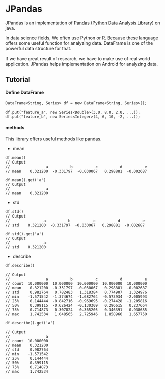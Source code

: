 # JPandas

JPandas is an implementation of [Pandas (Python Data Analysis Library)](http://pandas.pydata.org/) on java.

In data science fields, We often use Python or R.
Because these language offers some useful function for analyzing data.
DataFrame is one of the powerful data structure for that.

If we have great result of research, we have to make use of real world application.
JPandas helps implementation on Android for analyzing data.


## Tutorial

#### Define DataFrame

```
DataFrame<String, Series> df = new DataFrame<String, Series>();

df.put("feature_a", new Series<Double>(3.0, 8.0, 2.0, ...));
df.put("feature_b", new Series<Integer>(4, 6, 10, -2, ...));
```

#### methods

This library offers useful methods like pandas.

- mean

```
df.mean()
// Output
//                a          b          c          d          e
// mean    0.321200  -0.331797  -0.030067   0.298881  -0.002687
```

```
df.mean().get('a')
// Output
//                a
// mean    0.321200
```

- std

```
df.std()
// Output
//               a          b          c          d          e
// std    0.321200  -0.331797  -0.030067   0.298881  -0.002687
```

```
df.std().get('a')
// Output
//               a
// std    0.321200
```

- describe

```
df.describe()

// Output
//                a          b          c          d          e
// count  10.000000  10.000000  10.000000  10.000000  10.000000
// mean    0.321200  -0.331797  -0.030067   0.298881  -0.002687
// std     0.982764   0.782483   1.318384   0.774907   1.324976
// min    -1.571542  -1.374674  -1.682764  -0.573934  -2.005993
// 25%     0.144444  -0.842716  -0.969695  -0.274428  -1.205816
// 50%     0.399115  -0.626424  -0.130309   0.296615   0.237664
// 75%     0.714873   0.307824   0.365205   0.346391   0.938685
// max     1.742534   1.048565   2.725946   1.858966   1.657750
```

```
df.describe().get('a')

// Output
//                a
// count  10.000000
// mean    0.321200
// std     0.982764
// min    -1.571542
// 25%     0.144444
// 50%     0.399115
// 75%     0.714873
// max     1.742534
```
